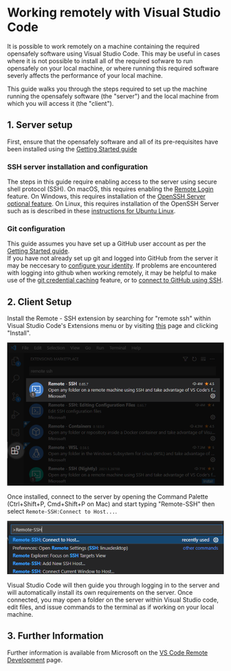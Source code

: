 # Working remotely with Visual Studio Code

It is possible to work remotely on a machine containing the required opensafely software using Visual Studio Code.
This may be useful in cases where it is not possible to install all of the required sofware to run opensafely on your local machine, or where running this required software severly affects the performance of your local machine. 

This guide walks you through the steps required to set up the machine running the opensafely software (the "server") and the local machine from which you will access it (the "client").

## 1. Server setup

First, ensure that the opensafely software and all of its pre-requisites have been installed using the [Getting Started guide](..\getting-started)

### SSH server installation and configuration
The steps in this guide require enabling access to the server using secure shell protocol (SSH).
On macOS, this requires enabling the [Remote Login](https://support.apple.com/en-gb/guide/mac-help/mchlp1066/mac) feature. 
On Windows, this requires installation of the [OpenSSH Server optional feature](https://docs.microsoft.com/en-us/windows-server/administration/openssh/openssh_install_firstuse).
On Linux, this requires installation of the OpenSSH Server such as is described in these [instructions for Ubuntu Linux](https://ubuntu.com/server/docs/service-openssh).

### Git configuration
This guide assumes you have set up a GitHub user account as per the [Getting Started guide](../getting-started).  
If you have not already set up git and logged into GitHub from the server it may be neccesary to [configure your identity](https://git-scm.com/book/en/v2/Getting-Started-First-Time-Git-Setup#_your_identity).
If problems are encountered with logging into github when working remotely, it may be helpful to make use of the [git credential caching](https://docs.github.com/en/get-started/getting-started-with-git/caching-your-github-credentials-in-git) feature, or to [connect to GitHub using SSH](https://docs.github.com/en/github/authenticating-to-github/connecting-to-github-with-ssh).


## 2. Client Setup

Install the Remote - SSH extension by searching for "remote ssh" within Visual Studio Code's Extensions menu or by visiting [this](https://marketplace.visualstudio.com/items?itemName=ms-vscode-remote.remote-ssh) page and clicking "Install".

 ![Visual Studio Code Remote Extension](images/vs-code-remote-extension.png "Visual Studio Code Remote Extension")

Once installed, connect to the server by opening the Command Palette (Ctrl+Shift+P, Cmd+Shift+P on Mac) and start typing "Remote-SSH" then select `Remote-SSH:Connect to Host...`.

![Visual Studio Code Connect to Remote SSH Host](images/vs-code-command-palette-remote-ssh-connect.png "Visual Studio Code Connect to Remote SSH Host")


Visual Studio Code will then guide you through logging in to the server and will automatically install its own requirements on the server.
Once connected, you may open a folder on the server within Visual Studio code, edit files, and issue commands to the terminal as if working on your local machine. 

## 3. Further Information

Further information is available from Microsoft on the [VS Code Remote Development](https://code.visualstudio.com/docs/remote/) page.